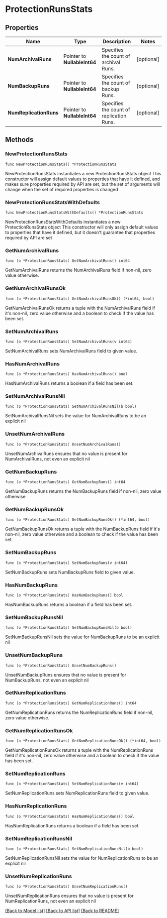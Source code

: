 # ProtectionRunsStats

## Properties

Name | Type | Description | Notes
------------ | ------------- | ------------- | -------------
**NumArchivalRuns** | Pointer to **NullableInt64** | Specifies the count of archival Runs. | [optional] 
**NumBackupRuns** | Pointer to **NullableInt64** | Specifies the count of backup Runs. | [optional] 
**NumReplicationRuns** | Pointer to **NullableInt64** | Specifies the count of replication Runs. | [optional] 

## Methods

### NewProtectionRunsStats

`func NewProtectionRunsStats() *ProtectionRunsStats`

NewProtectionRunsStats instantiates a new ProtectionRunsStats object
This constructor will assign default values to properties that have it defined,
and makes sure properties required by API are set, but the set of arguments
will change when the set of required properties is changed

### NewProtectionRunsStatsWithDefaults

`func NewProtectionRunsStatsWithDefaults() *ProtectionRunsStats`

NewProtectionRunsStatsWithDefaults instantiates a new ProtectionRunsStats object
This constructor will only assign default values to properties that have it defined,
but it doesn't guarantee that properties required by API are set

### GetNumArchivalRuns

`func (o *ProtectionRunsStats) GetNumArchivalRuns() int64`

GetNumArchivalRuns returns the NumArchivalRuns field if non-nil, zero value otherwise.

### GetNumArchivalRunsOk

`func (o *ProtectionRunsStats) GetNumArchivalRunsOk() (*int64, bool)`

GetNumArchivalRunsOk returns a tuple with the NumArchivalRuns field if it's non-nil, zero value otherwise
and a boolean to check if the value has been set.

### SetNumArchivalRuns

`func (o *ProtectionRunsStats) SetNumArchivalRuns(v int64)`

SetNumArchivalRuns sets NumArchivalRuns field to given value.

### HasNumArchivalRuns

`func (o *ProtectionRunsStats) HasNumArchivalRuns() bool`

HasNumArchivalRuns returns a boolean if a field has been set.

### SetNumArchivalRunsNil

`func (o *ProtectionRunsStats) SetNumArchivalRunsNil(b bool)`

 SetNumArchivalRunsNil sets the value for NumArchivalRuns to be an explicit nil

### UnsetNumArchivalRuns
`func (o *ProtectionRunsStats) UnsetNumArchivalRuns()`

UnsetNumArchivalRuns ensures that no value is present for NumArchivalRuns, not even an explicit nil
### GetNumBackupRuns

`func (o *ProtectionRunsStats) GetNumBackupRuns() int64`

GetNumBackupRuns returns the NumBackupRuns field if non-nil, zero value otherwise.

### GetNumBackupRunsOk

`func (o *ProtectionRunsStats) GetNumBackupRunsOk() (*int64, bool)`

GetNumBackupRunsOk returns a tuple with the NumBackupRuns field if it's non-nil, zero value otherwise
and a boolean to check if the value has been set.

### SetNumBackupRuns

`func (o *ProtectionRunsStats) SetNumBackupRuns(v int64)`

SetNumBackupRuns sets NumBackupRuns field to given value.

### HasNumBackupRuns

`func (o *ProtectionRunsStats) HasNumBackupRuns() bool`

HasNumBackupRuns returns a boolean if a field has been set.

### SetNumBackupRunsNil

`func (o *ProtectionRunsStats) SetNumBackupRunsNil(b bool)`

 SetNumBackupRunsNil sets the value for NumBackupRuns to be an explicit nil

### UnsetNumBackupRuns
`func (o *ProtectionRunsStats) UnsetNumBackupRuns()`

UnsetNumBackupRuns ensures that no value is present for NumBackupRuns, not even an explicit nil
### GetNumReplicationRuns

`func (o *ProtectionRunsStats) GetNumReplicationRuns() int64`

GetNumReplicationRuns returns the NumReplicationRuns field if non-nil, zero value otherwise.

### GetNumReplicationRunsOk

`func (o *ProtectionRunsStats) GetNumReplicationRunsOk() (*int64, bool)`

GetNumReplicationRunsOk returns a tuple with the NumReplicationRuns field if it's non-nil, zero value otherwise
and a boolean to check if the value has been set.

### SetNumReplicationRuns

`func (o *ProtectionRunsStats) SetNumReplicationRuns(v int64)`

SetNumReplicationRuns sets NumReplicationRuns field to given value.

### HasNumReplicationRuns

`func (o *ProtectionRunsStats) HasNumReplicationRuns() bool`

HasNumReplicationRuns returns a boolean if a field has been set.

### SetNumReplicationRunsNil

`func (o *ProtectionRunsStats) SetNumReplicationRunsNil(b bool)`

 SetNumReplicationRunsNil sets the value for NumReplicationRuns to be an explicit nil

### UnsetNumReplicationRuns
`func (o *ProtectionRunsStats) UnsetNumReplicationRuns()`

UnsetNumReplicationRuns ensures that no value is present for NumReplicationRuns, not even an explicit nil

[[Back to Model list]](../README.md#documentation-for-models) [[Back to API list]](../README.md#documentation-for-api-endpoints) [[Back to README]](../README.md)


